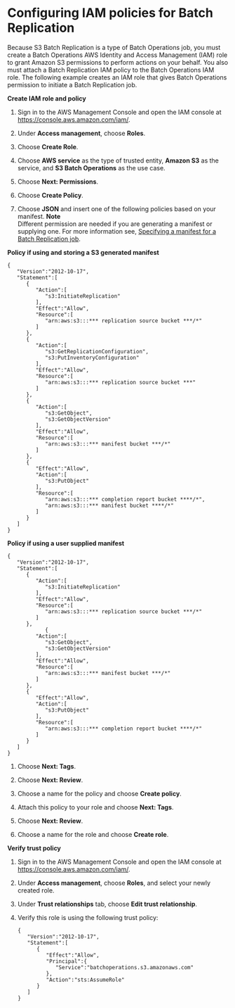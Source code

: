 # Configuring IAM policies for Batch Replication<a name="s3-batch-replication-policies"></a>

Because S3 Batch Replication is a type of Batch Operations job, you must create a Batch Operations AWS Identity and Access Management \(IAM\) role to grant Amazon S3 permissions to perform actions on your behalf\. You also must attach a Batch Replication IAM policy to the Batch Operations IAM role\. The following example creates an IAM role that gives Batch Operations permission to initiate a Batch Replication job\.

**Create IAM role and policy**  


1. Sign in to the AWS Management Console and open the IAM console at [https://console\.aws\.amazon\.com/iam/](https://console.aws.amazon.com/iam/)\.

1. Under **Access management**, choose **Roles**\.

1. Choose **Create Role**\.

1. Choose **AWS service** as the type of trusted entity, **Amazon S3** as the service, and **S3 Batch Operations** as the use case\.

1. Choose **Next: Permissions**\.

1. Choose **Create Policy**\.

1. Choose **JSON** and insert one of the following policies based on your manifest\.
**Note**  
Different permission are needed if you are generating a manifest or supplying one\. For more information see, [Specifying a manifest for a Batch Replication job](s3-batch-replication-batch.md#batch-replication-manifest)\.

**Policy if using and storing a S3 generated manifest**

   ```
   {
      "Version":"2012-10-17",
      "Statement":[
         {
            "Action":[
               "s3:InitiateReplication"
            ],
            "Effect":"Allow",
            "Resource":[
               "arn:aws:s3:::*** replication source bucket ***/*"
            ]
         },
         {
            "Action":[
               "s3:GetReplicationConfiguration",
               "s3:PutInventoryConfiguration"
            ],
            "Effect":"Allow",
            "Resource":[
               "arn:aws:s3:::*** replication source bucket ***"
            ]
         },
         {
            "Action":[
               "s3:GetObject",
               "s3:GetObjectVersion"
            ],
            "Effect":"Allow",
            "Resource":[
               "arn:aws:s3:::*** manifest bucket ***/*"
            ]
         },
         {
            "Effect":"Allow",
            "Action":[
               "s3:PutObject"
            ],
            "Resource":[
               "arn:aws:s3:::*** completion report bucket ****/*",
               "arn:aws:s3:::*** manifest bucket ****/*"    
            ]
         }
      ]
   }
   ```

**Policy if using a user supplied manifest**

   ```
   {
      "Version":"2012-10-17",
      "Statement":[
         {
            "Action":[
               "s3:InitiateReplication"
            ],
            "Effect":"Allow",
            "Resource":[
               "arn:aws:s3:::*** replication source bucket ***/*"
            ]
         },
               {
            "Action":[
               "s3:GetObject",
               "s3:GetObjectVersion"
            ],
            "Effect":"Allow",
            "Resource":[
               "arn:aws:s3:::*** manifest bucket ***/*"
            ]
         },
         {
            "Effect":"Allow",
            "Action":[
               "s3:PutObject"
            ],
            "Resource":[
               "arn:aws:s3:::*** completion report bucket ****/*"    
            ]
         }
      ]
   }
   ```

1. Choose **Next: Tags**\.

1. Choose **Next: Review**\.

1. Choose a name for the policy and choose **Create policy**\.

1. Attach this policy to your role and choose **Next: Tags**\.

1. Choose **Next: Review**\.

1. Choose a name for the role and choose **Create role**\.

**Verify trust policy**  


1. Sign in to the AWS Management Console and open the IAM console at [https://console\.aws\.amazon\.com/iam/](https://console.aws.amazon.com/iam/)\.

1. Under **Access management**, choose **Roles**, and select your newly created role\.

1. Under **Trust relationships** tab, choose **Edit trust relationship**\.

1. Verify this role is using the following trust policy:

   ```
   {
      "Version":"2012-10-17",
      "Statement":[
         {
            "Effect":"Allow",
            "Principal":{
               "Service":"batchoperations.s3.amazonaws.com"
            },
            "Action":"sts:AssumeRole"
         }
      ]
   }
   ```